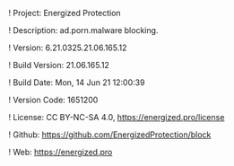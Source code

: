! Project: Energized Protection

! Description: ad.porn.malware blocking.

! Version: 6.21.0325.21.06.165.12

! Build Version: 21.06.165.12

! Build Date: Mon, 14 Jun 21 12:00:39

! Version Code: 1651200

! License: CC BY-NC-SA 4.0, https://energized.pro/license

! Github: https://github.com/EnergizedProtection/block

! Web: https://energized.pro
